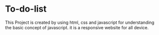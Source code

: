 # To-do-list
This Project is created by using html, css and javascript for understanding the basic concept of javascript. it is a responsive website for all device.
